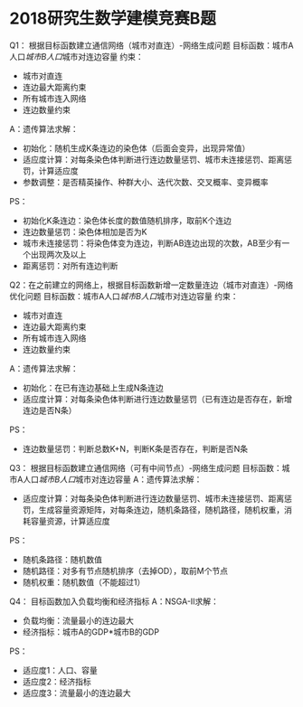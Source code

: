 # 2018研究生数学建模竞赛B题
Q1：
根据目标函数建立通信网络（城市对直连）-网络生成问题
目标函数：城市A人口*城市B人口*城市对连边容量
约束：
* 城市对直连
* 连边最大距离约束
* 所有城市连入网络
* 连边数量约束


A：遗传算法求解：
* 初始化：随机生成K条连边的染色体（后面会变异，出现异常值）
* 适应度计算：对每条染色体判断进行连边数量惩罚、城市未连接惩罚、距离惩罚，计算适应度
* 参数调整：是否精英操作、种群大小、迭代次数、交叉概率、变异概率


PS：
* 初始化K条连边：染色体长度的数值随机排序，取前K个连边
* 连边数量惩罚：染色体相加是否为K
* 城市未连接惩罚：将染色体变为连边，判断AB连边出现的次数，AB至少有一个出现两次及以上
* 距离惩罚：对所有连边判断



Q2：在之前建立的网络上，根据目标函数新增一定数量连边（城市对直连）-网络优化问题
目标函数：城市A人口*城市B人口*城市对连边容量
约束：
* 城市对直连
* 连边最大距离约束
* 所有城市连入网络
* 连边数量约束


A：遗传算法求解：
* 初始化：在已有连边基础上生成N条连边
* 适应度计算：对每条染色体判断进行连边数量惩罚（已有连边是否存在，新增连边是否N条）


PS：
* 连边数量惩罚：判断总数K+N，判断K条是否存在，判断是否N条



Q3：
根据目标函数建立通信网络（可有中间节点）-网络生成问题
目标函数：城市A人口*城市B人口*城市对连边容量
A：遗传算法求解：
* 适应度计算：对每条染色体判断进行连边数量惩罚、城市未连接惩罚、距离惩罚，生成容量资源矩阵，对每条连边，随机条路径，随机路径，随机权重，消耗容量资源，计算适应度


PS：
* 随机条路径：随机数值
* 随机路径：对多有节点随机排序（去掉OD），取前M个节点
* 随机权重：随机数值（不能超过1）


Q4：
目标函数加入负载均衡和经济指标
A：NSGA-Ⅱ求解：
* 负载均衡：流量最小的连边最大
* 经济指标：城市A的GDP*城市B的GDP


PS：
* 适应度1：人口、容量
* 适应度2：经济指标
* 适应度3：流量最小的连边最大


